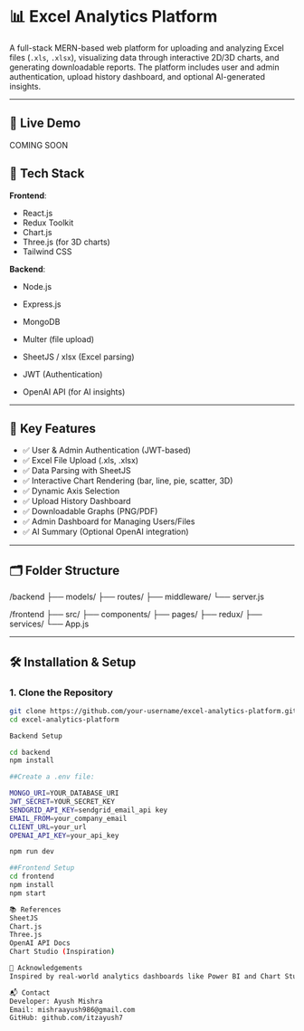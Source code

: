 # 📊 Excel Analytics Platform

A full-stack MERN-based web platform for uploading and analyzing Excel files (`.xls`, `.xlsx`), visualizing data through interactive 2D/3D charts, and generating downloadable reports. The platform includes user and admin authentication, upload history dashboard, and optional AI-generated insights.

---

## 🚀 Live Demo

COMING SOON

## 🧰 Tech Stack

**Frontend**:
- React.js
- Redux Toolkit
- Chart.js
- Three.js (for 3D charts)
- Tailwind CSS

**Backend**:
- Node.js
- Express.js
- MongoDB
- Multer (file upload)
- SheetJS / xlsx (Excel parsing)
- JWT (Authentication)

- OpenAI API (for AI insights)

---

## 🎯 Key Features

- ✅ User & Admin Authentication (JWT-based)
- ✅ Excel File Upload (.xls, .xlsx)
- ✅ Data Parsing with SheetJS
- ✅ Interactive Chart Rendering (bar, line, pie, scatter, 3D)
- ✅ Dynamic Axis Selection
- ✅ Upload History Dashboard
- ✅ Downloadable Graphs (PNG/PDF)
- ✅ Admin Dashboard for Managing Users/Files
- ✅ AI Summary (Optional OpenAI integration)

---

## 🗂️ Folder Structure

/backend
├── models/
├── routes/
├── middleware/
└── server.js

/frontend
├── src/
├── components/
├── pages/
├── redux/
├── services/
└── App.js


---

## 🛠️ Installation & Setup

### 1. Clone the Repository
```bash
git clone https://github.com/your-username/excel-analytics-platform.git
cd excel-analytics-platform

Backend Setup

cd backend
npm install

##Create a .env file:

MONGO_URI=YOUR_DATABASE_URI
JWT_SECRET=YOUR_SECRET_KEY
SENDGRID_API_KEY=sendgrid_email_api key
EMAIL_FROM=your_company_email
CLIENT_URL=your_url
OPENAI_API_KEY=your_api_key

npm run dev

##Frontend Setup
cd frontend
npm install
npm start

📚 References
SheetJS
Chart.js
Three.js
OpenAI API Docs
Chart Studio (Inspiration)

🙌 Acknowledgements
Inspired by real-world analytics dashboards like Power BI and Chart Studio. Built as a 10-week full-stack MERN capstone project.

📬 Contact
Developer: Ayush Mishra
Email: mishraayush986@gmail.com
GitHub: github.com/itzayush7


